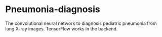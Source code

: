 # Pneumonia-diagnosis
The convolutional neural network to diagnosis pediatric pneumonia from lung X-ray images. TensorFlow works in the backend. 
